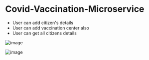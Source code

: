 
# Covid-Vaccination-Microservice
* User can add citizen's details 
* User can add vaccination center also
* User can get all citizens details


![image](https://user-images.githubusercontent.com/101568121/222523533-125201a4-86a0-4aaa-96c4-244e904b4212.png)

![image](https://user-images.githubusercontent.com/101568121/222525768-9600bb46-7a0b-4abb-86a2-be5f7cd05503.png)


